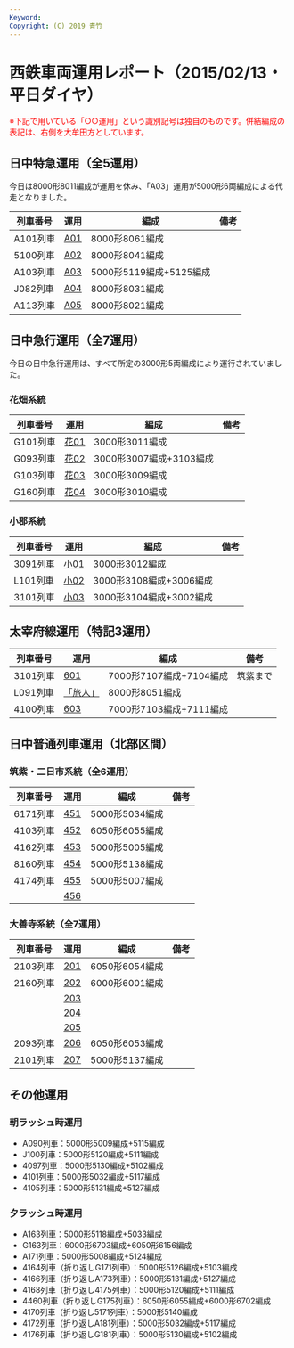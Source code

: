 ```yaml
---
Keyword: 
Copyright: (C) 2019 青竹
---
```


# 西鉄車両運用レポート（2015/02/13・平日ダイヤ）

<span style="color:#FF0000;">※下記で用いている「○○運用」という識別記号は独自のものです。併結編成の表記は、右側を大牟田方としています。</span>

## 日中特急運用（全5運用）

今日は8000形8011編成が運用を休み、「A03」運用が5000形6両編成による代走となりました。

| 列車番号 | 運用 | 編成 | 備考 |
| --- | --- | --- | --- |
| A101列車 | [A01](https://aotake91.net/railway/nishitetsu/dia/20140322/unyoulist-weekday.htm#WA01) | 8000形8061編成 |  |
| 5100列車 | [A02](https://aotake91.net/railway/nishitetsu/dia/20140322/unyoulist-weekday.htm#WA02) | 8000形8041編成 |  |
| A103列車 | [A03](https://aotake91.net/railway/nishitetsu/dia/20140322/unyoulist-weekday.htm#WA03) | 5000形5119編成+5125編成 |  |
| J082列車 | [A04](https://aotake91.net/railway/nishitetsu/dia/20140322/unyoulist-weekday.htm#WA04) | 8000形8031編成 |  |
| A113列車 | [A05](https://aotake91.net/railway/nishitetsu/dia/20140322/unyoulist-weekday.htm#WA05) | 8000形8021編成 |  |

## 日中急行運用（全7運用）

今日の日中急行運用は、すべて所定の3000形5両編成により運行されていました。

### 花畑系統

| 列車番号 | 運用 | 編成 | 備考 |
| --- | --- | --- | --- |
| G101列車 | [花01](https://aotake91.net/railway/nishitetsu/dia/20140322/unyoulist-weekday.htm#WG01) | 3000形3011編成 |  |
| G093列車 | [花02](https://aotake91.net/railway/nishitetsu/dia/20140322/unyoulist-weekday.htm#WG02) | 3000形3007編成+3103編成 |  |
| G103列車 | [花03](https://aotake91.net/railway/nishitetsu/dia/20140322/unyoulist-weekday.htm#WG03) | 3000形3009編成 |  |
| G160列車 | [花04](https://aotake91.net/railway/nishitetsu/dia/20140322/unyoulist-weekday.htm#WG04) | 3000形3010編成 |  |

### 小郡系統

| 列車番号 | 運用 | 編成 | 備考 |
| --- | --- | --- | --- |
| 3091列車 | [小01](https://aotake91.net/railway/nishitetsu/dia/20140322/unyoulist-weekday.htm#WJ01) | 3000形3012編成 |  |
| L101列車 | [小02](https://aotake91.net/railway/nishitetsu/dia/20140322/unyoulist-weekday.htm#WJ02) | 3000形3108編成+3006編成 |  |
| 3101列車 | [小03](https://aotake91.net/railway/nishitetsu/dia/20140322/unyoulist-weekday.htm#WJ03) | 3000形3104編成+3002編成 |  |

## 太宰府線運用（特記3運用）

| 列車番号 | 運用 | 編成 | 備考 |
| --- | --- | --- | --- |
| 3101列車 | [601](https://aotake91.net/railway/nishitetsu/dia/20140322/unyoulist-weekday.htm#W601) | 7000形7107編成+7104編成 | 筑紫まで |
| L091列車 | [「旅人」](https://aotake91.net/railway/nishitetsu/dia/20140322/unyoulist-weekday.htm#W602) | 8000形8051編成 |  |
| 4100列車 | [603](https://aotake91.net/railway/nishitetsu/dia/20140322/unyoulist-weekday.htm#W603) | 7000形7103編成+7111編成 |  |

## 日中普通列車運用（北部区間）

### 筑紫・二日市系統（全6運用）

| 列車番号 | 運用 | 編成 | 備考 |
| --- | --- | --- | --- |
| 6171列車 | [451](https://aotake91.net/railway/nishitetsu/dia/20140322/unyoulist-weekday.htm#W451) | 5000形5034編成 |  |
| 4103列車 | [452](https://aotake91.net/railway/nishitetsu/dia/20140322/unyoulist-weekday.htm#W452) | 6050形6055編成 |  |
| 4162列車 | [453](https://aotake91.net/railway/nishitetsu/dia/20140322/unyoulist-weekday.htm#W453) | 5000形5005編成 |  |
| 8160列車 | [454](https://aotake91.net/railway/nishitetsu/dia/20140322/unyoulist-weekday.htm#W454) | 5000形5138編成 |  |
| 4174列車 | [455](https://aotake91.net/railway/nishitetsu/dia/20140322/unyoulist-weekday.htm#W455) | 5000形5007編成 |  |
|  | [456](https://aotake91.net/railway/nishitetsu/dia/20140322/unyoulist-weekday.htm#W456) |  |  |

### 大善寺系統（全7運用）

| 列車番号 | 運用 | 編成 | 備考 |
| --- | --- | --- | --- |
| 2103列車 | [201](https://aotake91.net/railway/nishitetsu/dia/20140322/unyoulist-weekday.htm#W201) | 6050形6054編成 |  |
| 2160列車 | [202](https://aotake91.net/railway/nishitetsu/dia/20140322/unyoulist-weekday.htm#W202) | 6000形6001編成 |  |
|  | [203](https://aotake91.net/railway/nishitetsu/dia/20140322/unyoulist-weekday.htm#W203) |  |  |
|  | [204](https://aotake91.net/railway/nishitetsu/dia/20140322/unyoulist-weekday.htm#W204) |  |  |
|  | [205](https://aotake91.net/railway/nishitetsu/dia/20140322/unyoulist-weekday.htm#W205) |  |  |
| 2093列車 | [206](https://aotake91.net/railway/nishitetsu/dia/20140322/unyoulist-weekday.htm#W206) | 6050形6053編成 |  |
| 2101列車 | [207](https://aotake91.net/railway/nishitetsu/dia/20140322/unyoulist-weekday.htm#W207) | 5000形5137編成 |  |

## その他運用

### 朝ラッシュ時運用

* A090列車：5000形5009編成+5115編成
* J100列車：5000形5120編成+5111編成
* 4097列車：5000形5130編成+5102編成
* 4101列車：5000形5032編成+5117編成
* 4105列車：5000形5131編成+5127編成

### 夕ラッシュ時運用

* A163列車：5000形5118編成+5033編成
* G163列車：6000形6703編成+6050形6156編成
* A171列車：5000形5008編成+5124編成
* 4164列車（折り返しG171列車）：5000形5126編成+5103編成
* 4166列車（折り返しA173列車）：5000形5131編成+5127編成
* 4168列車（折り返し4175列車）：5000形5120編成+5111編成
* 4460列車（折り返しG175列車）：6050形6055編成+6000形6702編成
* 4170列車（折り返し5171列車）：5000形5140編成
* 4172列車（折り返しA181列車）：5000形5032編成+5117編成
* 4176列車（折り返しG181列車）：5000形5130編成+5102編成

